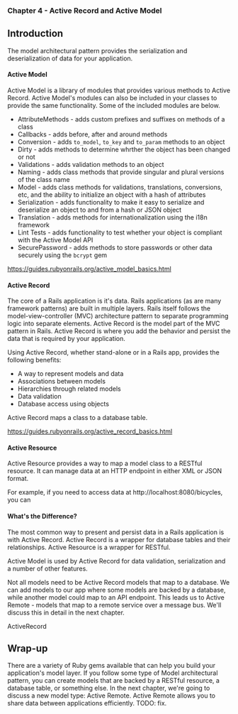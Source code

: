 ### Chapter 4 - Active Record and Active Model

## Introduction

The model architectural pattern provides the serialization and deserialization of data for your application.

#### Active Model

Active Model is a library of modules that provides various methods to Active Record. Active Model's modules can also be included in your classes to provide the same functionality. Some of the included modules are below.

* AttributeMethods - adds custom prefixes and suffixes on methods of a class
* Callbacks - adds before, after and around methods
* Conversion - adds `to_model`, `to_key` and `to_param` methods to an object
* Dirty - adds methods to determine whrther the object has been changed or not
* Validations - adds validation methods to an object
* Naming - adds class methods that provide singular and plural versions of the class name
* Model - adds class methods for validations, translations, conversions, etc, and the ability to initialize an object with a hash of attributes
* Serialization - adds functionality to make it easy to serialize and deserialize an object to and from a hash or JSON object
* Translation - adds methods for internationalization using the i18n framework
* Lint Tests - adds functionality to test whether your object is compliant with the Active Model API
* SecurePassword - adds methods to store passwords or other data securely using the `bcrypt` gem

https://guides.rubyonrails.org/active_model_basics.html

#### Active Record

The core of a Rails application is it's data. Rails applications (as are many framework patterns) are built in multiple layers. Rails itself follows the model-view-controller (MVC) architecture pattern to separate programming logic into separate elements. Active Record is the model part of the MVC pattern in Rails. Active Record is where you add the behavior and persist the data that is required by your application.

Using Active Record, whether stand-alone or in a Rails app, provides the following benefits:

* A way to represent models and data
* Associations between models
* Hierarchies through related models
* Data validation
* Database access using objects

Active Record maps a class to a database table.

https://guides.rubyonrails.org/active_record_basics.html

#### Active Resource

Active Resource provides a way to map a model class to a RESTful resource. It can manage data at an HTTP endpoint in either XML or JSON format.

For example, if you need to access data at http://localhost:8080/bicycles, you can 

#### What's the Difference?

The most common way to present and persist data in a Rails application is with Active Record. Active Record is a wrapper for database tables and their relationships. Active Resource is a wrapper for RESTful. 

Active Model is used by Active Record for data validation, serialization and a number of other features. 

Not all models need to be Active Record models that map to a database. We can add models to our app where some models are backed by a database, while another model could map to an API endpoint. This leads us to Active Remote - models that map to a remote service over a message bus. We'll discuss this in detail in the next chapter.

ActiveRecord 

## Wrap-up

There are a variety of Ruby gems available that can help you build your application's model layer. If you follow some type of Model architectural pattern, you can create models that are backed by a RESTful resource, a database table, or something else. In the next chapter, we're going to discuss a new model type: Active Remote. Active Remote allows you to share data between applications efficiently. TODO: fix.